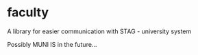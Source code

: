 # faculty
A library for easier communication with STAG - university system

Possibly MUNI IS in the future...
